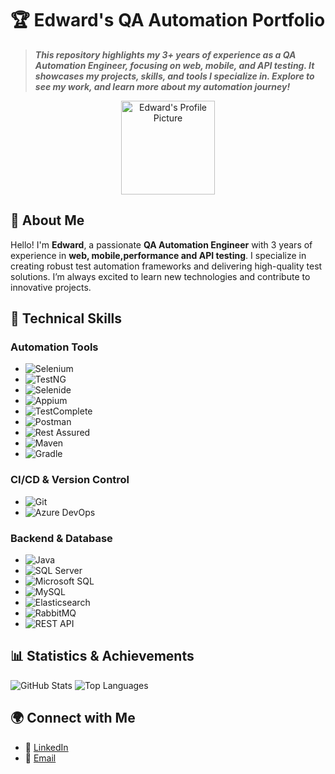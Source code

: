 # 🏆 Edward's QA Automation Portfolio

> **_This repository highlights my 3+ years of experience as a QA Automation Engineer, focusing on web, mobile, and API testing. It showcases my projects, skills, and tools I specialize in. Explore to see my work, and learn more about my automation journey!_**

<p align="center">
  <img src="https://github.com/edwardmrdoian.png" alt="Edward's Profile Picture" width="150">
</p>

## 👋 About Me
Hello! I'm **Edward**, a passionate **QA Automation Engineer** with 3 years of experience in **web, mobile,performance and API testing**. I specialize in creating robust test automation frameworks and delivering high-quality test solutions. I’m always excited to learn new technologies and contribute to innovative projects.

## 🔧 Technical Skills
### **Automation Tools**
- ![Selenium](https://img.shields.io/badge/Selenium-43B02A?style=for-the-badge&logo=selenium&logoColor=white)
- ![TestNG](https://img.shields.io/badge/TestNG-FF9900?style=for-the-badge&logo=testng&logoColor=white)
- ![Selenide](https://img.shields.io/badge/Selenide-4CAF50?style=for-the-badge&logo=selenide&logoColor=white)
- ![Appium](https://img.shields.io/badge/Appium-47CCCC?style=for-the-badge&logo=appium&logoColor=white)
- ![TestComplete](https://img.shields.io/badge/TestComplete-FF9F00?style=for-the-badge&logoColor=white)
- ![Postman](https://img.shields.io/badge/Postman-FF6C37?style=for-the-badge&logo=postman&logoColor=white)
- ![Rest Assured](https://img.shields.io/badge/RestAssured-5C5C5C?style=for-the-badge&logo=rest&logoColor=white)
- ![Maven](https://img.shields.io/badge/Maven-C71A36?style=for-the-badge&logo=apache-maven&logoColor=white)
- ![Gradle](https://img.shields.io/badge/Gradle-23A7D6?style=for-the-badge&logo=gradle&logoColor=white)


### **CI/CD & Version Control**
- ![Git](https://img.shields.io/badge/Git-F05032?style=for-the-badge&logo=git&logoColor=white)
- ![Azure DevOps](https://img.shields.io/badge/Azure_DevOps-0078D7?style=for-the-badge&logo=azure-devops&logoColor=white)

### **Backend & Database**
- ![Java](https://img.shields.io/badge/Java-007396?style=for-the-badge&logo=java&logoColor=white)
- ![SQL Server](https://img.shields.io/badge/SQL_Server-CC2927?style=for-the-badge&logo=microsoft-sql-server&logoColor=white)
- ![Microsoft SQL](https://img.shields.io/badge/Microsoft_SQL-CC2927?style=for-the-badge&logo=microsoft-sql-server&logoColor=white)
- ![MySQL](https://img.shields.io/badge/MySQL-4479A1?style=for-the-badge&logo=mysql&logoColor=white)
- ![Elasticsearch](https://img.shields.io/badge/Elasticsearch-005571?style=for-the-badge&logo=elasticsearch&logoColor=white)
- ![RabbitMQ](https://img.shields.io/badge/RabbitMQ-FF6600?style=for-the-badge&logo=rabbitmq&logoColor=white)
- ![REST API](https://img.shields.io/badge/REST_API-02569B?style=for-the-badge&logo=rest&logoColor=white)


## 📊 Statistics & Achievements
![GitHub Stats](https://github-readme-stats.vercel.app/api?username=edwardmrdoian&show_icons=true&theme=radical)
![Top Languages](https://github-readme-stats.vercel.app/api/top-langs/?username=edwardmrdoian&layout=compact&theme=radical)

## 🌍 Connect with Me
- 💼 [LinkedIn](https://www.linkedin.com/in/edward-m23/)
- 📧 [Email](mailto:edomrdoian23@gmail.com)
